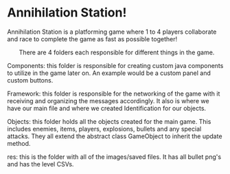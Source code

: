 ﻿# Annihilation Station!

Annihilation Station is a platforming game where 1 to 4 players collaborate and race to complete the game as fast as possible together!



&nbsp;&nbsp;&nbsp;&nbsp;&nbsp;&nbsp; There are 4 folders each responsible for different things in the game.

Components: this folder is responsible for creating custom java components to utilize in the game later on. An example would be a custom panel and custom buttons. 

Framework: this folder is responsible for the networking of the game with it receiving and organizing the messages accordingly. It also is where we have our main file and where we created Identification for our objects.

Objects: this folder holds all the objects created for the main game. This includes enemies, items, players, explosions, bullets and any special attacks. They all extend the abstract class GameObject to inherit the update method. 

res: this is the folder with all of the images/saved files. It has all bullet png's and has the level CSVs.







